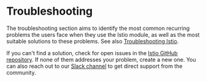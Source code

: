 # Troubleshooting

The troubleshooting section aims to identify the most common recurring problems the users face when they use the Istio module, as well as the most suitable solutions to these problems. See also [Troubleshooting Istio](https://github.com/istio/istio/wiki/Troubleshooting-Istio).

If you can't find a solution, check for open issues in the [Istio GitHub repository](https://github.com/kyma-project/istio/issues). If none of them addresses your problem, create a new one. You can also reach out to our [Slack channel](https://kyma-community.slack.com/) to get direct support from the community.